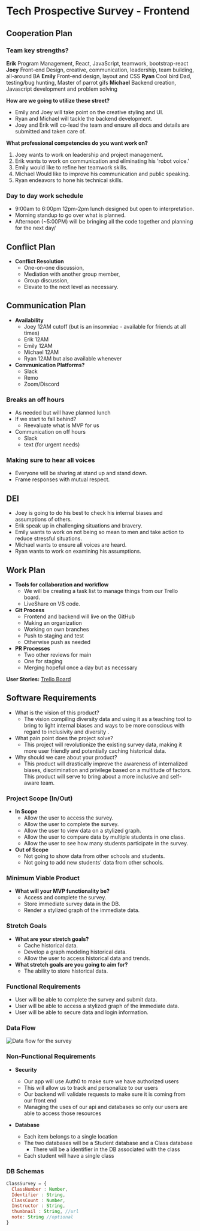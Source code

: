 # Tech Prospective Survey - Frontend

## Cooperation Plan

### Team key strengths?

**Erik** Program Management, React, JavaScript, teamwork, bootstrap-react
**Joey** Front-end Design, creative, communication, leadership, team building, all-around BA
**Emily** Front-end design, layout and CSS
**Ryan** Cool bird Dad, testing/bug hunting, Master of parrot gifs
**Michael** Backend creation, Javascript development and problem solving

**How are we going to utilize these street?**

* Emily and Joey will take point on the creative styling and UI.
* Ryan and Michael will tackle the backend development.
* Joey and Erik will co-lead the team and ensure all docs and details are submitted and taken care of.

**What professional competencies do you want work on?**

1. Joey wants to work on leadership and project management.
2. Erik wants to work on communication and eliminating his 'robot voice.'
3. Emily would like to refine her teamwork skills.
4. Michael Would like to improve his communication and public speaking.
5. Ryan endeavors to hone his technical skills.

### Day to day work schedule

* 9:00am to 6:00pm 12pm-2pm lunch designed but open to interpretation.
* Morning standup to go over what is planned.
* Afternoon (~5:00PM) will be bringing all the code together and planning for the next day/

## Conflict Plan

* **Conflict Resolution**
  * One-on-one discussion,
  * Mediation with another group member,
  * Group discussion,
  * Elevate to the next level as necessary.

## Communication Plan

* **Availability**
  * Joey 12AM cutoff (but is an insomniac - available for friends at all times)
  * Erik 12AM
  * Emily 12AM
  * Michael 12AM
  * Ryan 12AM but also available whenever
* **Communication Platforms?**
  * Slack
  * Remo
  * Zoom/Discord

### Breaks an off hours

* As needed but will have planned lunch
* If we start to fall behind?
  * Reevaluate what is MVP for us
* Communication on off hours
  * Slack
  * text (for urgent needs)

### Making sure to hear all voices

* Everyone will be sharing at stand up and stand down.
* Frame responses with mutual respect.

## DEI

* Joey is going to do his best to check his internal biases and assumptions of others.
* Erik speak up in challenging situations and bravery.
* Emily wants to work on not being so mean to men and take action to reduce stressful situations.
* Michael wants to ensure all voices are heard.
* Ryan wants to work on examining his assumptions.

## Work Plan

* **Tools for collaboration and workflow**
  * We will be creating a task list to manage things from our Trello board.
  * LiveShare on VS code.
* **Git Process**
  * Frontend and backend will live on the GitHub
  * Making an organization
  * Working on own branches
  * Push to staging and test
  * Otherwise push as needed
* **PR Processes**
  * Two other reviews for main
  * One for staging
  * Merging hopeful once a day but as necessary

**User Stories:**
[Trello Board]()

## Software Requirements

* What is the vision of this product?
  * The vision compiling diversity data and using it as a teaching tool to bring to light internal biases and ways to be more conscious with regard to inclusivity and diversity .
* What pain point does the project solve?
  * This project will revolutionize the existing survey data, making it more user friendly and potentially caching historical data.
* Why should we care about your product?
  * This product will drastically improve the awareness of internalized biases, discrimination and privilege based on a multitude of factors. This product will serve to bring about a more inclusive and self-aware team.

### Project Scope (In/Out)

* **In Scope**
  * Allow the user to access the survey.
  * Allow the user to complete the survey.
  * Allow the user to view data on a stylized graph.
  * Allow the user to compare data by multiple students in one class.
  * Allow the user to see how many students participate in the survey.
* **Out of Scope**
  * Not going to show data from other schools and students.
  * Not going to add new students' data from other schools.

### Minimum Viable Product

* **What will your MVP functionality be?**
  * Access and complete the survey.
  * Store immediate survey data in the DB.
  * Render a stylized graph of the immediate data.

### Stretch Goals

* **What are your stretch goals?**
  * Cache historical data.
  * Develop a graph modeling historical data.
  * Allow the user to access historical data and trends.
* **What stretch goals are you going to aim for?**
  * The ability to store historical data.

### Functional Requirements

* User will be able to complete the survey and submit data.
* User will be able to access a stylized graph of the immediate data.
* User will be able to secure data and login information.

### Data Flow

![Data flow for the survey](./assets/MP-dataflow.png)

### Non-Functional Requirements

* **Security**
  * Our app will use Auth0 to make sure we have authorized users
  * This will allow us to track and personalize to our users
  * Our backend will validate requests to make sure it is coming from our front end
  * Managing the uses of our api and databases so only our users are able to access those resources

* **Database**
  * Each item belongs to a single location
  * The two databases will be a Student database and a Class database
    * There will be a identifier in the DB associated with the class
  * Each student will have a single class

### DB Schemas

```js
ClassSurvey = {
  ClassNumber : Number,
  Identifier : String,
  ClassCount : Number,
  Instructor : String,
  thumbnail : String, //url
  note: String //optional
}
```

